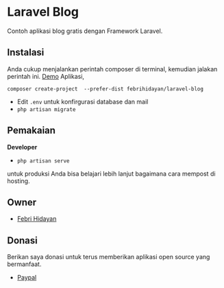# Laravel Blog
Contoh aplikasi blog gratis dengan Framework Laravel.

## Instalasi
Anda cukup menjalankan perintah composer di terminal, kemudian jalakan perintah ini. [Demo](https://demo.hilyahtech.com/laravel-blog-lite/) Aplikasi,

```
composer create-project  --prefer-dist febrihidayan/laravel-blog
```
- Edit `.env` untuk konfirgurasi database dan mail
- `php artisan migrate`

## Pemakaian
**Developer**
- `php artisan serve`

untuk produksi Anda bisa belajari lebih lanjut bagaimana cara mempost di hosting.

## Owner
- [Febri Hidayan](https://github.com/febrihidayan)

## Donasi
Berikan saya donasi untuk terus memberikan aplikasi open source yang bermanfaat.
- [Paypal](https://paypal.me/febrihidayan)
